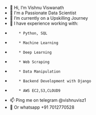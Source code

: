 - 👋 Hi, I’m Vishnu Viswanath
- 👀 I'm a Passionate Data Scientist
- 🌱 I’m currently on a Upskilling Journey
- 💞️ I have experience working with:
-         * Python, SQL
-         * Machine Learning 
-         * Deep Learning
-         * Web Scraping
-         * Data Manipulation
-         * Backend Development with Django
-         * AWS EC2,S3,CLOUD9
- 📫 Ping me on telegram @vishnuvisz1
- 📧 Or whatsapp +91 7012770528

